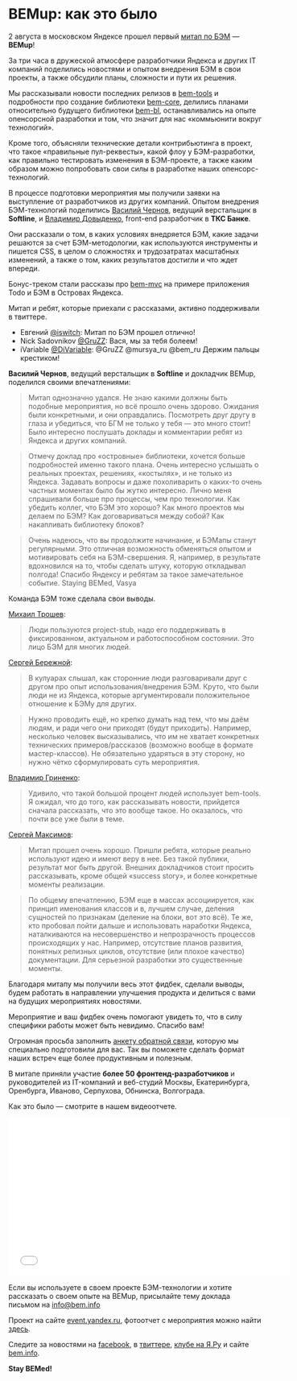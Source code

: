 # BEMup: как это было 

2 августа в московском Яндексе прошел первый [митап по БЭМ](http://bitly.com/bemup) — **BEMup**!

За три часа в дружеской атмосфере разработчики Яндекса и других IT компаний поделились новостями и 
опытом внедрения БЭМ в свои проекты, а также обсудили планы, сложности и пути их решения.

Мы рассказывали новости последних релизов в [bem-tools](http://bit.ly/ru-bemtools) и подробности про создание 
библиотеки [bem-core](http://github.com/bem/bem-core), делились планами относительно будущего библиотеки 
[bem-bl](https://github.com/bem/bem-bl), останавливались на опыте опенсорсной разработки и том, что значит 
для нас «коммьюнити вокруг технологий». 

Кроме того, объясняли технические детали контрибьютинга в проект, что такое «правильные пул-реквесты», какой 
флоу у БЭМ-разработки, как правильно тестировать изменения в БЭМ-проекте, а также каким образом можно попробовать 
свои силы в разработке наших опенсорс-технологий.

В процессе подготовки мероприятия мы получили заявки на выступление от разработчиков из других компаний. 
Опытом внедрения БЭМ-технологий поделились [Василий Чернов](https://twitter.com/bivihoba), ведущий верстальщик в **Softline**,
и [Владимир Довыденко](https://twitter.com/dovyden), front-end разработчик в **ТКС Банке**. 

Они рассказали о том, в каких условиях внедряется БЭМ, какие задачи решаются за счет БЭМ-методологии, 
как используются инструменты и пишется CSS, в целом о сложностях и трудозатратах масштабных изменений, а также о том, 
каких результатов достигли и что ждет впереди.

Бонус-треком стали рассказы про [bem-mvc](https://github.com/bem/bem-mvc) на примере приложения Todo и БЭМ в 
Островах Яндекса.

Митап и ребят, которые приехали с рассказами, активно поддерживали в твиттере.
* Евгений [@iswitch](https://twitter.com/iswitch): Митап по БЭМ прошел отлично! 
* Nick Sadovnikov ‏[@GruZZ](https://twitter.com/GruZZ): Вася, мы за тебя болеем! 
* iVariable [@DiVariable](https://twitter.com/DiVariable): @GruZZ @mursya_ru @bem_ru Держим пальцы крестиком!

**Василий Чернов**, ведущий верстальщик в **Softline** и докладчик BEMup, поделился своими впечатлениями:

> Митап однозначно удался. Не знаю какими должны быть подобные мероприятия, но всё прошло очень здорово. 
Ожидания были конкретными, и они оправдались. Посмотреть друг другу в глаза и убедиться, что БГМ не только у тебя — 
это много стоит! Было интересно послушать доклады и комментарии ребят из Яндекса и других компаний. 

> Отмечу доклад про «островные» библиотеки, хочется больше подробностей именно такого плана. Очень интересно услышать 
о реальных проектах, решениях, «костылях», и не только из Яндекса. Задавать вопросы и даже похоливарить о каких-то очень частных моментах было бы жутко интересно.
Лично меня спрашивали больше про процессы, чем про технологии. Как убедить коллег, что БЭМ это хорошо? Как много 
проектов мы делаем по БЭМ? Как договариваться между собой? Как накапливать библиотеку блоков? 

> Очень надеюсь, что вы продолжите начинание, и БЭМапы станут регулярными. Это отличная возможность обменяться опытом и мотивировать себя 
на БЭМ-свершения. Я, например, в результате вдохновился на то, чтобы сделать штуку, которую откладывал полгода!
Спасибо Яндексу и ребятам за такое замечательное событие. Staying BEMed, Vasya

Команда БЭМ тоже сделала свои выводы.

[Михаил Трошев](http://twitter.com/ya_mishanga):

> Люди пользуются project-stub, 
надо его поддерживать в фиксированном, актуальном и работоспособном состоянии. Это лицо БЭМ для многих людей.

[Сергей Бережной](http://twitter.com/veged):

> В кулуарах слышал, как сторонние люди разговаривали друг с другом про опыт использования/внедрения БЭМ. 
Круто, что были люди не из Яндекса, которые аргументировали положительное отношение к БЭМу для других.

> Нужно проводить ещё, но крепко думать над тем, что мы даём людям, и ради чего они приходят (будут приходить). 
Например, несколько человек высказывались, что им не хватает конкретных технических примеров/рассказов 
(возможно вообще в формате мастер-классов). Не обязательно ударяться в эту сторону, но нужно чётко сформулировать 
суть мероприятия.

[Владимир Гриненко](http://twitter.com/tadatuta):

> Удивило, что такой большой процент людей использует bem-tools. Я ожидал, что до того, как рассказывать 
новости, прийдется сначала рассказать, что это вообще такое. Но оказалось, что почти все уже были в теме.

[Сергей Максимов](http://twitter.com/dosyara):

> Митап прошел очень хорошо. Пришли ребята, которые реально используют идею и имеют веру в нее. Без такой публики, 
результат мог быть другой. Внешних докладчиков стоит просить рассказывать, кроме общей «success story», и более 
конкретные моменты реализации.

> По общему впечатлению, БЭМ еще в массах ассоциируется, как принцип именования классов и в, лучшем случае, 
деления сущностей по признакам (деление на блоки, вот это всё). Те же, кто пробовал пойти дальше и использовать 
наработки Яндекса, наталкиваются на несовершенство и непрозрачность процессов происходящих у нас. Например, отсутствие 
планов развития, понятных релизных циклов, отсутствие (или плохое качество) документации. Для серьезной разработки 
это существенные моменты. 

Благодаря митапу мы получили весь этот фидбек, сделали выводы, будем работать в направлении улучшения продукта и делиться
с вами на будущих мероприятиях новостями. 

Мероприятие и ваш фидбек очень помогают увидеть то, что в силу специфики работы может быть невидимо. Спасибо вам!

Огромная просьба заполнить [анкету обратной связи](http://bit.ly/feedback-bemup), которую 
мы специально подготовили для вас. Так вы поможете сделать формат наших встреч еще более продуктивным и полезным.

В митапе приняли участие **более 50 фронтенд-разработчиков** и руководителей из IT-компаний и веб-студий Москвы, 
Екатеринбурга, Оренбурга, Иваново, Серпухова, Обнинска, Волгограда.

Как это было — смотрите в нашем видеоотчете.

<iframe width="560" height="315" src="//www.youtube.com/embed/4jrUgqMlvP0" frameborder="0" allowfullscreen></iframe>

Если вы используете в своем проекте БЭМ-технологии и хотите рассказать о своем опыте на BEMup, 
присылайте тему доклада письмом на info@bem.info

Проект на сайте [event.yandex.ru](http://bit.ly/bemup), фотоотчет с мероприятия можно найти 
[здесь](http://bitly.com/bemup-photo).

Следите за новостями на [facebook](http://bit.ly/fb-bem), в [твиттере](http://bit.ly/ru-twi), [клубе на Я.Ру](http://bit.ly/ru-club) 
и сайте [bem.info](http://bit.ly/ru-beminfo).

**Stay BEMed!**

